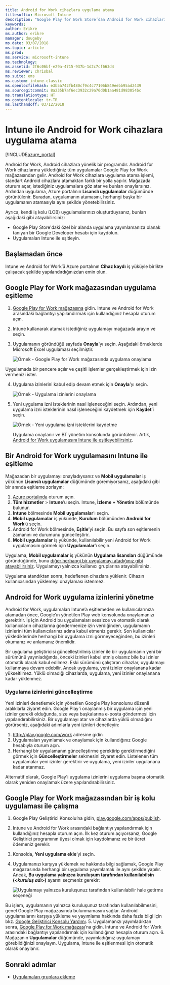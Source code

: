 ```yaml
---
title: Android for Work cihazlara uygulama atama
titlesuffix: Microsoft Intune
description: "Google Play for Work Store’dan Android for Work cihazlarına uygulama eşitlemeyi ve atamayı öğrenin."
keywords: 
author: Erikre
ms.author: erikre
manager: dougeby
ms.date: 03/07/2018
ms.topic: article
ms.prod: 
ms.service: microsoft-intune
ms.technology: 
ms.assetid: 2f6c06bf-e29a-4715-937b-1d2c7cf663d4
ms.reviewer: chrisbal
ms.suite: ems
ms.custom: intune-classic
ms.openlocfilehash: e3b5a742fb480cf9c4c77106b849eebb95ad2439
ms.sourcegitcommit: 8a235b7af6ec3932c29a76d0b1aa481d983054bc
ms.translationtype: HT
ms.contentlocale: tr-TR
ms.lasthandoff: 03/12/2018
---
```

# <a name="how-to-assign-apps-to-android-for-work-devices-with-intune"></a>Intune ile Android for Work cihazlara uygulama atama

[!INCLUDE[azure_portal](./includes/azure_portal.md)]

Android for Work, Android cihazlara yönelik bir programdır. Android for Work cihazlarına yüklediğiniz tüm uygulamalar Google Play for Work mağazasından gelir. Android for Work cihazlara uygulama atama işlemi, standart Android cihazlara atamaktan farklı bir yolla yapılır. Mağazada oturum açar, istediğiniz uygulamalara göz atar ve bunları onaylarsınız. Ardından uygulama, Azure portalının **Lisanslı uygulamalar** düğümünde görüntülenir. Buradan, uygulamanın atamasını, herhangi başka bir uygulamanın atamasıyla aynı şekilde yönetebilirsiniz.

Ayrıca, kendi iş kolu (LOB) uygulamalarınızı oluşturduysanız, bunları aşağıdaki gibi atayabilirsiniz:
- Google Play Store'daki özel bir alanda uygulama yayımlamanıza olanak tanıyan bir Google Developer hesabı için kaydolun.
- Uygulamaları Intune ile eşitleyin.

## <a name="before-you-start"></a>Başlamadan önce

Intune ve Android for Work’ü Azure portalının **Cihaz kaydı** iş yüküyle birlikte çalışacak şekilde yapılandırdığınızdan emin olun.

## <a name="synchronize-an-app-from-the-google-play-for-work-store"></a>Google Play for Work mağazasından uygulama eşitleme

1. [Google Play for Work mağazasına](https://play.google.com/work) gidin. Intune ve Android for Work arasındaki bağlantıyı yapılandırmak için kullandığınız hesapla oturum açın.
2. Intune kullanarak atamak istediğiniz uygulamayı mağazada arayın ve seçin.
3. Uygulamanın göründüğü sayfada **Onayla**’yı seçin. Aşağıdaki örneklerde Microsoft Excel uygulaması seçilmiştir.</br>

    ![Örnek - Google Play for Work mağazasında uygulama onaylama](media/approve.png)</br>
    
  Uygulamada bir pencere açılır ve çeşitli işlemler gerçekleştirmek için izin vermenizi ister. 

4. Uygulama izinlerini kabul edip devam etmek için **Onayla**’yı seçin.</br>

    ![Örnek - Uygulama izinlerini onaylama](media/approve-app-permissions.png)

5. Yeni uygulama izni isteklerinin nasıl işleneceğini seçin. Ardından, yeni uygulama izni isteklerinin nasıl işleneceğini kaydetmek için **Kaydet**’i seçin.</br>

    ![Örnek - Yeni uygulama izni isteklerini kaydetme](media/approve-app-settings.png)</br>

    Uygulama onaylanır ve BT yönetim konsolunda görüntülenir. Artık, [Android for Work uygulamasını Intune ile eşitleyebilirsiniz](apps-add-android-for-work.md#sync-an-android-for-work-app-with-intune). 

## <a name="sync-an-android-for-work-app-with-intune"></a>Bir Android for Work uygulamasını Intune ile eşitleme

Mağazadan bir uygulamayı onayladıysanız ve **Mobil uygulamalar** iş yükünün **Lisanslı uygulamalar** düğümünde göremiyorsanız, aşağıdaki gibi bir anında eşitleme zorlayın:

1. [Azure portalında](https://portal.azure.com) oturum açın.
2. **Tüm hizmetler** > **Intune**’u seçin. Intune, **İzleme + Yönetim** bölümünde bulunur.
3. **Intune** bölmesinde **Mobil uygulamalar**’ı seçin.
4. **Mobil uygulamalar** iş yükünde, **Kurulum** bölümünden **Android for Work**’ü seçin.
5. Android for Work bölmesinde, **Eşitle**’yi seçin. Bu sayfa son eşitlemenin zamanını ve durumunu güncelleştirir.
6. **Mobil uygulamalar** iş yükünde, kullanılabilir yeni Android for Work uygulamasını görmek için **Uygulamalar**’ı seçin.

Uygulama, **Mobil uygulamalar** iş yükünün **Uygulama lisansları** düğümünde göründüğünde, bunu [diğer herhangi bir uygulamayı atadığınız gibi atayabilirsiniz](/intune-azure/manage-apps/deploy-apps). Uygulamayı yalnızca kullanıcı gruplarına atayabilirsiniz.

Uygulama atandıktan sonra, hedeflenen cihazlara yüklenir. Cihazın kullanıcısından yüklemeyi onaylaması istenmez.

## <a name="manage-android-for-work-app-permissions"></a>Android for Work uygulama izinlerini yönetme
Android for Work, uygulamaları Intune’a eşitlemeden ve kullanıcılarınıza atamadan önce, Google’ın yönetilen Play web konsolunda onaylamanızı gerektirir.  İş için Android bu uygulamaları sessizce ve otomatik olarak kullanıcıların cihazlarına göndermenize izin verdiğinden, uygulamanın izinlerini tüm kullanıcılarınız adına kabul etmeniz gerekir.  Son kullanıcılar yüklediklerinde herhangi bir uygulama izni görmeyeceğinden, bu izinleri okumanız ve anlamanız önemlidir.

Bir uygulama geliştiricisi güncelleştirilmiş izinler ile bir uygulamanın yeni bir sürümünü yayınladığında, önceki izinleri kabul etmiş olsanız bile bu izinler otomatik olarak kabul edilmez. Eski sürümünü çalıştıran cihazlar, uygulamayı kullanmaya devam edebilir. Ancak uygulama, yeni izinler onaylanana kadar yükseltilmez. Yüklü olmadığı cihazlarda, uygulama, yeni izinler onaylanana kadar yüklenmez.

### <a name="how-to-update-app-permissions"></a>Uygulama izinlerini güncelleştirme

Yeni izinleri denetlemek için yönetilen Google Play konsolunu düzenli aralıklarla ziyaret edin. Google Play'i onaylanmış bir uygulama için yeni izinler gerekli olduğunda, size veya başkalarına e-posta göndermesi için yapılandırabilirsiniz. Bir uygulamayı atar ve cihazlarda yüklü olmadığını görürseniz, aşağıdaki adımlarla yeni izinleri denetleyin:

1. http://play.google.com/work adresine gidin
2. Uygulamaları yayınlamak ve onaylamak için kullandığınız Google hesabıyla oturum açın.
3. Herhangi bir uygulamanın güncelleştirme gerektirip gerektirmediğini görmek için **Güncelleştirmeler** sekmesini ziyaret edin.  Listelenen tüm uygulamalar yeni izinler gerektirir ve uygulama, yeni izinler uygulanana kadar atanmaz.  

Alternatif olarak, Google Play'i uygulama izinlerini uygulama başına otomatik olarak yeniden onaylamak üzere yapılandırabilirsiniz. 

## <a name="working-with-a-line-of-business-app-from-the-google-play-for-work-store"></a>Google Play for Work mağazasından bir iş kolu uygulaması ile çalışma

1. Google Play Geliştirici Konsolu’na gidin, [play.google.com/apps/publish](https://play.google.com/apps/publish).
2. Intune ve Android for Work arasındaki bağlantıyı yapılandırmak için kullandığınız hesapla oturum açın. İlk kez oturum açıyorsanız, Google Geliştirici programının üyesi olmak için kaydolmanız ve bir ücret ödemeniz gerekir.
3. Konsolda, **Yeni uygulama ekle**’yi seçin.
4. Uygulamanızı karşıya yüklemek ve hakkında bilgi sağlamak, Google Play mağazasında herhangi bir uygulama yayımlamak ile aynı şekilde yapılır. Ancak, **Bu uygulama yalnızca kuruluşum tarafından kullanılabilsin (<*kuruluş adı*>)** ayarını seçmeniz gerekir:</br>

    ![Uygulamayı yalnızca kuruluşunuz tarafından kullanılabilir hale getirme seçeneği](media/restrict.png)</br>

Bu işlem, uygulamanın yalnızca kuruluşunuz tarafından kullanılabilmesini, genel Google Play mağazasında bulunmamasını sağlar.
Android uygulamalarını karşıya yükleme ve yayımlama hakkında daha fazla bilgi için bkz. [Google Geliştirici Konsolu Yardımı](https://support.google.com/googleplay/android-developer/answer/113469).
5. Uygulamanızı yayımladıktan sonra, [Google Play for Work mağazası](https://play.google.com/work)’na gidin. Intune ve Android for Work arasındaki bağlantıyı yapılandırmak için kullandığınız hesapla oturum açın.
6. Mağazanın **Uygulamalar** düğümünde, yayımladığınız uygulamayı görebildiğinizi onaylayın. Uygulama, Intune ile eşitlenmesi için otomatik olarak onaylanır.

## <a name="next-steps"></a>Sonraki adımlar

- [Uygulamaları gruplara ekleme](apps-deploy.md)

